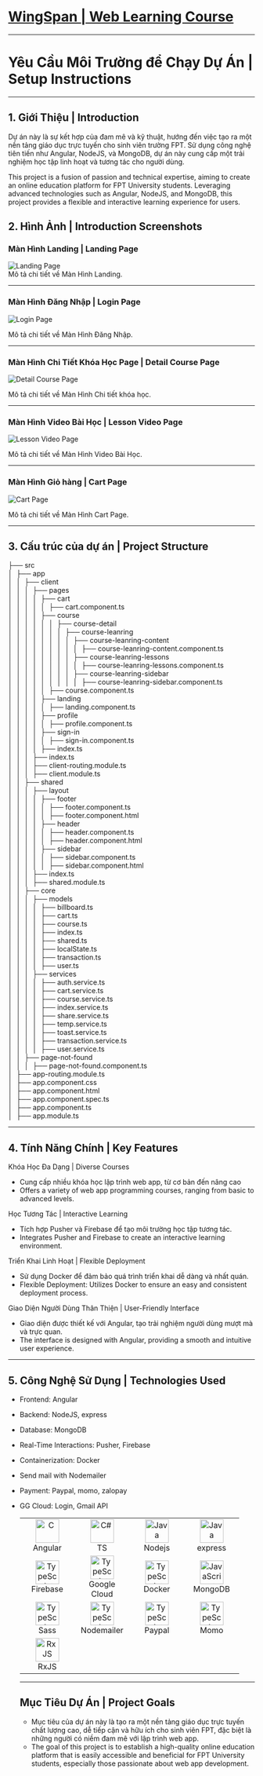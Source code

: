 # <a href="https://wingspan-dev-course.vercel.app/">WingSpan | Web Learning Course</a>

---

# Yêu Cầu Môi Trường để Chạy Dự Án | Setup Instructions

---

## 1. Giới Thiệu | Introduction

<p>Dự án này là sự kết hợp của đam mê và kỹ thuật, hướng đến việc tạo ra một nền tảng giáo dục trực tuyến cho sinh viên trường FPT. Sử dụng công nghệ tiên tiến như Angular, NodeJS, và MongoDB, dự án này cung cấp một trải nghiệm học tập linh hoạt và tương tác cho người dùng.</p>
<p>This project is a fusion of passion and technical expertise, aiming to create an online education platform for FPT University students. Leveraging advanced technologies such as Angular, NodeJS, and MongoDB, this project provides a flexible and interactive learning experience for users.</p>

## 2. Hình Ảnh | Introduction Screenshots

### Màn Hình Landing | Landing Page

<div class="screenshot-container">
  <img src="https://firebasestorage.googleapis.com/v0/b/ongbutdicode.appspot.com/o/ScreenIntroduce%2Floadingpage.png?alt=media&token=15a87ef3-244e-48cf-a84e-026e084e2dfb" alt="Landing Page">
</div>
Mô tả chi tiết về Màn Hình Landing.

---

### Màn Hình Đăng Nhập | Login Page

<div class="screenshot-container">
  <img src="https://firebasestorage.googleapis.com/v0/b/ongbutdicode.appspot.com/o/ScreenIntroduce%2Flogin.png?alt=media&token=19452912-e4f3-4ede-9927-ef34b347661d" alt="Login Page">
</div>

Mô tả chi tiết về Màn Hình Đăng Nhập.

---

### Màn Hình Chi Tiết Khóa Học Page | Detail Course Page

<div class="screenshot-container">
  <img src="https://firebasestorage.googleapis.com/v0/b/ongbutdicode.appspot.com/o/ScreenIntroduce%2Fcourse_detail.png?alt=media&token=d8fbf8c2-9d17-4445-8703-40d3b3104c81" alt="Detail Course Page">
</div>

Mô tả chi tiết về Màn Hình Chi tiết khóa học.

---

### Màn Hình Video Bài Học | Lesson Video Page

<div class="screenshot-container">
  <img src="https://firebasestorage.googleapis.com/v0/b/ongbutdicode.appspot.com/o/ScreenIntroduce%2Flesson_video.png?alt=media&token=e89af1b3-43dd-44f6-b9a5-afdf6397d543" alt="Lesson Video Page">
</div>

Mô tả chi tiết về Màn Hình Video Bài Học.

---

### Màn Hình Giỏ hàng | Cart Page

<div class="screenshot-container">
  <img src="https://firebasestorage.googleapis.com/v0/b/ongbutdicode.appspot.com/o/ScreenIntroduce%2Fcart.png?alt=media&token=bb6d7fd0-7236-4b86-9e3e-f870d8f9ecf0" alt="Cart Page">
</div>

Mô tả chi tiết về Màn Hình Cart Page.

---

## 3. Cấu trúc của dự án | Project Structure

├── src \
│&nbsp;&nbsp;├── app \
│&nbsp;&nbsp;│&nbsp;&nbsp;├── client \
│&nbsp;&nbsp;│&nbsp;&nbsp;│&nbsp;&nbsp;├── pages \
│&nbsp;&nbsp;│&nbsp;&nbsp;│&nbsp;&nbsp;│&nbsp;&nbsp;├── cart \
│&nbsp;&nbsp;│&nbsp;&nbsp;│&nbsp;&nbsp;│&nbsp;&nbsp;│&nbsp;&nbsp;├── cart.component.ts \
│&nbsp;&nbsp;│&nbsp;&nbsp;│&nbsp;&nbsp;│&nbsp;&nbsp;├── course \
│&nbsp;&nbsp;│&nbsp;&nbsp;│&nbsp;&nbsp;│&nbsp;&nbsp;│&nbsp;&nbsp;│&nbsp;&nbsp;├── course-detail \
│&nbsp;&nbsp;│&nbsp;&nbsp;│&nbsp;&nbsp;│&nbsp;&nbsp;│&nbsp;&nbsp;│&nbsp;&nbsp;│&nbsp;&nbsp;├── course-leanring \
│&nbsp;&nbsp;│&nbsp;&nbsp;│&nbsp;&nbsp;│&nbsp;&nbsp;│&nbsp;&nbsp;│&nbsp;&nbsp;│&nbsp;&nbsp;│&nbsp;&nbsp;├── course-leanring-content \
│&nbsp;&nbsp;│&nbsp;&nbsp;│&nbsp;&nbsp;│&nbsp;&nbsp;│&nbsp;&nbsp;│&nbsp;&nbsp;│&nbsp;&nbsp;│&nbsp;&nbsp;│&nbsp;&nbsp;├── course-leanring-content.component.ts \
│&nbsp;&nbsp;│&nbsp;&nbsp;│&nbsp;&nbsp;│&nbsp;&nbsp;│&nbsp;&nbsp;│&nbsp;&nbsp;│&nbsp;&nbsp;│&nbsp;&nbsp;├── course-leanring-lessons \
│&nbsp;&nbsp;│&nbsp;&nbsp;│&nbsp;&nbsp;│&nbsp;&nbsp;│&nbsp;&nbsp;│&nbsp;&nbsp;│&nbsp;&nbsp;│&nbsp;&nbsp;│&nbsp;&nbsp;├── course-leanring-lessons.component.ts \
│&nbsp;&nbsp;│&nbsp;&nbsp;│&nbsp;&nbsp;│&nbsp;&nbsp;│&nbsp;&nbsp;│&nbsp;&nbsp;│&nbsp;&nbsp;│&nbsp;&nbsp;├── course-leanring-sidebar \
│&nbsp;&nbsp;│&nbsp;&nbsp;│&nbsp;&nbsp;│&nbsp;&nbsp;│&nbsp;&nbsp;│&nbsp;&nbsp;│&nbsp;&nbsp;│&nbsp;&nbsp;│&nbsp;&nbsp;├── course-leanring-sidebar.component.ts \
│&nbsp;&nbsp;│&nbsp;&nbsp;│&nbsp;&nbsp;│&nbsp;&nbsp;│&nbsp;&nbsp;├── course.component.ts \
│&nbsp;&nbsp;│&nbsp;&nbsp;│&nbsp;&nbsp;│&nbsp;&nbsp;├── landing \
│&nbsp;&nbsp;│&nbsp;&nbsp;│&nbsp;&nbsp;│&nbsp;&nbsp;│&nbsp;&nbsp;├── landing.component.ts \
│&nbsp;&nbsp;│&nbsp;&nbsp;│&nbsp;&nbsp;│&nbsp;&nbsp;├── profile \
│&nbsp;&nbsp;│&nbsp;&nbsp;│&nbsp;&nbsp;│&nbsp;&nbsp;│&nbsp;&nbsp;├── profile.component.ts \
│&nbsp;&nbsp;│&nbsp;&nbsp;│&nbsp;&nbsp;│&nbsp;&nbsp;├── sign-in \
│&nbsp;&nbsp;│&nbsp;&nbsp;│&nbsp;&nbsp;│&nbsp;&nbsp;│&nbsp;&nbsp;├── sign-in.component.ts \
│&nbsp;&nbsp;│&nbsp;&nbsp;│&nbsp;&nbsp;│&nbsp;&nbsp;├── index.ts \
│&nbsp;&nbsp;│&nbsp;&nbsp;│&nbsp;&nbsp;├── index.ts \
│&nbsp;&nbsp;│&nbsp;&nbsp;│&nbsp;&nbsp;├── client-routing.module.ts \
│&nbsp;&nbsp;│&nbsp;&nbsp;│&nbsp;&nbsp;├── client.module.ts \
│&nbsp;&nbsp;│&nbsp;&nbsp;├── shared \
│&nbsp;&nbsp;│&nbsp;&nbsp;│&nbsp;&nbsp;├── layout \
│&nbsp;&nbsp;│&nbsp;&nbsp;│&nbsp;&nbsp;│&nbsp;&nbsp;├── footer \
│&nbsp;&nbsp;│&nbsp;&nbsp;│&nbsp;&nbsp;│&nbsp;&nbsp;│&nbsp;&nbsp;├── footer.component.ts \
│&nbsp;&nbsp;│&nbsp;&nbsp;│&nbsp;&nbsp;│&nbsp;&nbsp;│&nbsp;&nbsp;├── footer.component.html \
│&nbsp;&nbsp;│&nbsp;&nbsp;│&nbsp;&nbsp;│&nbsp;&nbsp;├── header \
│&nbsp;&nbsp;│&nbsp;&nbsp;│&nbsp;&nbsp;│&nbsp;&nbsp;│&nbsp;&nbsp;├── header.component.ts \
│&nbsp;&nbsp;│&nbsp;&nbsp;│&nbsp;&nbsp;│&nbsp;&nbsp;│&nbsp;&nbsp;├── header.component.html \
│&nbsp;&nbsp;│&nbsp;&nbsp;│&nbsp;&nbsp;│&nbsp;&nbsp;├── sidebar \
│&nbsp;&nbsp;│&nbsp;&nbsp;│&nbsp;&nbsp;│&nbsp;&nbsp;│&nbsp;&nbsp;├── sidebar.component.ts \
│&nbsp;&nbsp;│&nbsp;&nbsp;│&nbsp;&nbsp;│&nbsp;&nbsp;│&nbsp;&nbsp;├── sidebar.component.html \
│&nbsp;&nbsp;│&nbsp;&nbsp;│&nbsp;&nbsp;├── index.ts \
│&nbsp;&nbsp;│&nbsp;&nbsp;│&nbsp;&nbsp;├── shared.module.ts \
│&nbsp;&nbsp;│&nbsp;&nbsp;├── core \
│&nbsp;&nbsp;│&nbsp;&nbsp;│&nbsp;&nbsp;├── models \
│&nbsp;&nbsp;│&nbsp;&nbsp;│&nbsp;&nbsp;│&nbsp;&nbsp;├── billboard.ts \
│&nbsp;&nbsp;│&nbsp;&nbsp;│&nbsp;&nbsp;│&nbsp;&nbsp;├── cart.ts \
│&nbsp;&nbsp;│&nbsp;&nbsp;│&nbsp;&nbsp;│&nbsp;&nbsp;├── course.ts \
│&nbsp;&nbsp;│&nbsp;&nbsp;│&nbsp;&nbsp;│&nbsp;&nbsp;├── index.ts \
│&nbsp;&nbsp;│&nbsp;&nbsp;│&nbsp;&nbsp;│&nbsp;&nbsp;├── shared.ts \
│&nbsp;&nbsp;│&nbsp;&nbsp;│&nbsp;&nbsp;│&nbsp;&nbsp;├── localState.ts \
│&nbsp;&nbsp;│&nbsp;&nbsp;│&nbsp;&nbsp;│&nbsp;&nbsp;├── transaction.ts \
│&nbsp;&nbsp;│&nbsp;&nbsp;│&nbsp;&nbsp;│&nbsp;&nbsp;├── user.ts \
│&nbsp;&nbsp;│&nbsp;&nbsp;│&nbsp;&nbsp;├── services \
│&nbsp;&nbsp;│&nbsp;&nbsp;│&nbsp;&nbsp;│&nbsp;&nbsp;├── auth.service.ts \
│&nbsp;&nbsp;│&nbsp;&nbsp;│&nbsp;&nbsp;│&nbsp;&nbsp;├── cart.service.ts \
│&nbsp;&nbsp;│&nbsp;&nbsp;│&nbsp;&nbsp;│&nbsp;&nbsp;├── course.service.ts \
│&nbsp;&nbsp;│&nbsp;&nbsp;│&nbsp;&nbsp;│&nbsp;&nbsp;├── index.service.ts \
│&nbsp;&nbsp;│&nbsp;&nbsp;│&nbsp;&nbsp;│&nbsp;&nbsp;├── share.service.ts \
│&nbsp;&nbsp;│&nbsp;&nbsp;│&nbsp;&nbsp;│&nbsp;&nbsp;├── temp.service.ts \
│&nbsp;&nbsp;│&nbsp;&nbsp;│&nbsp;&nbsp;│&nbsp;&nbsp;├── toast.service.ts \
│&nbsp;&nbsp;│&nbsp;&nbsp;│&nbsp;&nbsp;│&nbsp;&nbsp;├── transaction.service.ts \
│&nbsp;&nbsp;│&nbsp;&nbsp;│&nbsp;&nbsp;│&nbsp;&nbsp;├── user.service.ts \
│&nbsp;&nbsp;│&nbsp;&nbsp;├── page-not-found \
│&nbsp;&nbsp;│&nbsp;&nbsp;│&nbsp;&nbsp;├── page-not-found.component.ts \
│&nbsp;&nbsp;├── app-routing.module.ts \
│&nbsp;&nbsp;├── app.component.css \
│&nbsp;&nbsp;├── app.component.html \
│&nbsp;&nbsp;├── app.component.spec.ts \
│&nbsp;&nbsp;├── app.component.ts \
│&nbsp;&nbsp;├── app.module.ts

---

## 4. Tính Năng Chính | Key Features

<p>Khóa Học Đa Dạng | Diverse Courses</p>

- Cung cấp nhiều khóa học lập trình web app, từ cơ bản đến nâng cao
- Offers a variety of web app programming courses, ranging from basic to advanced levels.

<p>Học Tương Tác | Interactive Learning</p>

- Tích hợp Pusher và Firebase để tạo môi trường học tập tương tác.
- Integrates Pusher and Firebase to create an interactive learning environment.
<p>Triển Khai Linh Hoạt | Flexible Deployment</p>

- Sử dụng Docker để đảm bảo quá trình triển khai dễ dàng và nhất quán.
- Flexible Deployment: Utilizes Docker to ensure an easy and consistent deployment process.

<p>Giao Diện Người Dùng Thân Thiện | User-Friendly Interface</p>

- Giao diện được thiết kế với Angular, tạo trải nghiệm người dùng mượt mà và trực quan.
- The interface is designed with Angular, providing a smooth and intuitive user experience.

---

## 5. Công Nghệ Sử Dụng | Technologies Used

- Frontend: Angular
- Backend: NodeJS, express
- Database: MongoDB
- Real-Time Interactions: Pusher, Firebase
- Containerization: Docker
- Send mail with Nodemailer
- Payment: Paypal, momo, zalopay
- GG Cloud: Login, Gmail API
  <table align="center">
    
    <tr>
      <td align="center" width="96">
          <img src="https://firebasestorage.googleapis.com/v0/b/ongbutdicode.appspot.com/o/README%2Ficons8-angular-48.png?alt=media&token=0ab65086-a322-4850-ba81-963acffda8d0" width="48" height="48" alt="C" />
        <br />Angular
      </td>
      <td align="center" width="96">
          <img src="https://firebasestorage.googleapis.com/v0/b/ongbutdicode.appspot.com/o/README%2Ficons8-typescript-48.png?alt=media&token=a397a416-b821-406b-aa67-7cc2816decd2" width="48" height="48" alt="C#" />
        <br />TS
      </td>
      <td align="center" width="96">
          <img src="https://firebasestorage.googleapis.com/v0/b/ongbutdicode.appspot.com/o/README%2Ficons8-nodejs-48.png?alt=media&token=db4a7793-ce8b-4f6d-9086-4ec51f5387dc" width="48" height="48" alt="Java" />
        <br />Nodejs
      </td>
      <td align="center" width="96">
          <img src="https://img.icons8.com/color/48/express-js.png" width="48" height="48" alt="Java" />
        <br />express
      </td>
    </tr>
    
    <tr>
      <td align="center" width="96">
          <img src="https://firebasestorage.googleapis.com/v0/b/ongbutdicode.appspot.com/o/README%2Ficons8-google-firebase-console-48.png?alt=media&token=af552a40-5db6-45c1-8564-d4cddc9a5b44" width="48" height="48" alt="TypeScript" />
        <br />Firebase
      </td>
      <td align="center" width="96">
          <img src="https://www.gstatic.com/pantheon/images/welcome/supercloud.svg" width="48" height="48" alt="TypeScript" />
        <br />Google Cloud
      </td>
      <td align="center" width="96">
          <img src="https://firebasestorage.googleapis.com/v0/b/ongbutdicode.appspot.com/o/README%2Ficons8-docker-48.png?alt=media&token=499cdb70-387a-4a4b-a8d0-3ff95a837fdc" width="48" height="48" alt="TypeScript" />
        <br />Docker
      </td>
     <td align="center" width="96">
          <img src="https://firebasestorage.googleapis.com/v0/b/ongbutdicode.appspot.com/o/README%2Ficons8-mongodb-a-cross-platform-document-oriented-database-program-48.png?alt=media&token=d0ec414b-79ad-437b-8835-8d567f9e80e3" width="48" height="48" alt="JavaScript" />
        <br />MongoDB
      </td>
       
    </tr>

    <tr>
       <td align="center" width="96">
          <img src="https://firebasestorage.googleapis.com/v0/b/ongbutdicode.appspot.com/o/README%2Ficons8-sass-48.png?alt=media&token=bb7a0178-6df6-4ad7-91e3-9d436e1d6282" width="48" height="48" alt="TypeScript" />
        <br />Sass
      </td>
      <td align="center" width="96">
          <img src="https://nodemailer.com/nm_logo_200x136.png" width="48" height="48" alt="TypeScript" />
        <br />Nodemailer
      </td>
       <td align="center" width="96">
          <img src="https://img.icons8.com/color/48/paypal.png" width="48" height="48" alt="TypeScript" />
        <br />Paypal
      </td>
       <td align="center" width="96">
          <img src="https://homepage.momocdn.net/jk/momo2020/img/sud/mascot-shadow.png" width="48" height="48" alt="TypeScript" />
        <br />Momo
      </td>
    </tr>

    <tr>
       <td align="center" width="96">
          <img src="https://rxjs.dev/generated/images/marketing/home/Rx_Logo-512-512.png" width="48" height="48" alt="RxJS" />
        <br />RxJS
      </td>
    </tr>

</table>

---

## Mục Tiêu Dự Án | Project Goals

- Mục tiêu của dự án này là tạo ra một nền tảng giáo dục trực tuyến chất lượng cao, dễ tiếp cận và hữu ích cho sinh viên FPT, đặc biệt là những người có niềm đam mê với lập trình web app.
- The goal of this project is to establish a high-quality online education platform that is easily accessible and beneficial for FPT University students, especially those passionate about web app development.
